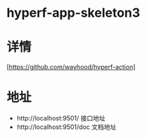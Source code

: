 # hyperf-app-skeleton3

详情
=====
[https://github.com/wayhood/hyperf-action]

地址
=====
* http://localhost:9501/ 接口地址
* http://localhost:9501/doc  文档地址
